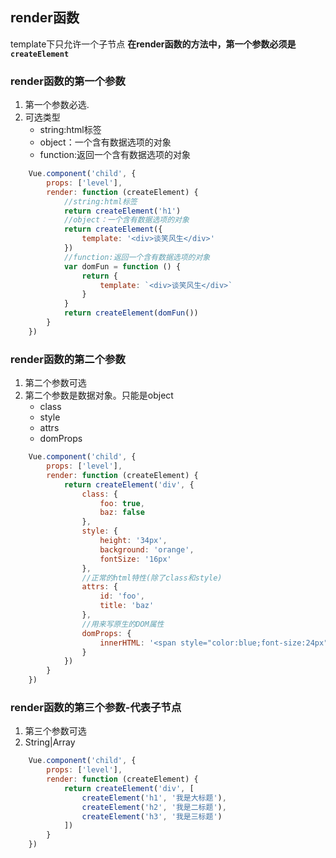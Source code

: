 ## render函数
template下只允许一个子节点
**在render函数的方法中，第一个参数必须是`createElement`**
### render函数的第一个参数
1. 第一个参数必选.
2. 可选类型
    - string:html标签
    - object：一个含有数据选项的对象
    - function:返回一个含有数据选项的对象
```javascript
    Vue.component('child', {
        props: ['level'],
        render: function (createElement) {
            //string:html标签
            return createElement('h1')
            //object：一个含有数据选项的对象
            return createElement({
                template: '<div>谈笑风生</div>'
            })
            //function:返回一个含有数据选项的对象
            var domFun = function () {
                return {
                    template: `<div>谈笑风生</div>`
                }
            }
            return createElement(domFun())
        }
    })
```
### render函数的第二个参数
1. 第二个参数可选
2. 第二个参数是数据对象。只能是object
    - class
    - style
    - attrs
    - domProps
```javascript
    Vue.component('child', {
        props: ['level'],
        render: function (createElement) {
            return createElement('div', {
                class: {
                    foo: true,
                    baz: false
                },
                style: {
                    height: '34px',
                    background: 'orange',
                    fontSize: '16px'
                },
                //正常的html特性(除了class和style)
                attrs: {
                    id: 'foo',
                    title: 'baz'
                },
                //用来写原生的DOM属性
                domProps: {
                    innerHTML: '<span style="color:blue;font-size:24px">江心比心</span>'
                }
            })
        }
    })
```
### render函数的第三个参数-代表子节点
1. 第三个参数可选
2. String|Array
```javascript
    Vue.component('child', {
        props: ['level'],
        render: function (createElement) {
            return createElement('div', [
                createElement('h1', '我是大标题'),
                createElement('h2', '我是二标题'),
                createElement('h3', '我是三标题')
            ])
        }
    })
```
